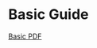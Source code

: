 # Basic Guide

[Basic PDF](https://static.realpython.com/python-cheat-sheet.pdf?__s=8mbe30uiflor7v64xkya)
